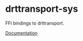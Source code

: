 # drttransport-sys #
FFI bindings to drttransport.

[Documentation](https://retep998.github.io/doc/drttransport-sys/)
